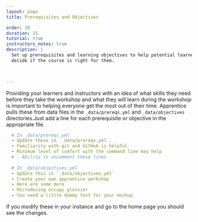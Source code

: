 ```yaml
---
layout: page
title: Prerequisites and Objectives

order: 30
duration: 15
tutorial: true
instructors_notes: true
description: |
  Set up prerequisites and learning objectives to help potential learners
  decide if the course is right for them.
  


---
```


Providing your learners and instructors with an idea of what skills they need 
before they take the workshop and what they will learn during the workshop is 
important to helping everyone get the most out of their time. Apprentice 
pulls these from data files in the `_data/prereqs.yml` and `_data/objectives` 
directories.Just add a line for each prerequisite or objective in the appropriate file.

```yml
  # In _data/prereqs.yml
  - Update these in `_data/prereqs.yml`.
  - Familiarity with git and GitHub is helpful
  - Minimum level of comfort with the command line may help
  # - Ability to uncomment these lines
  
  # In _data/objectives.yml
  - Update this in `_data/objectives.yml`
  - Create your own apprentice workshop
  - Here are some more
  - Microdosing occupy glossier
  - You need a little dummy text for your mockup
```

If you modify these in your instance and go to the home page you should
see the changes.











